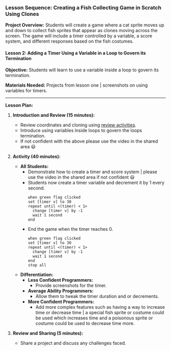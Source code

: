 ### Lesson Sequence: Creating a Fish Collecting Game in Scratch Using Clones

**Project Overview:** Students will create a game where a cat sprite moves up and down to collect fish sprites that appear as clones moving across the screen. The game will include a timer controlled by a variable, a score system, and different responses based on the fish costumes.

#### Lesson 2: Adding a Timer Using a Variable in a Loop to Govern its Termination

**Objective:** Students will learn to use a variable inside a loop to govern its termination.

**Materials Needed:** Projects from lesson one | screenshots on using variables for timers.

---

**Lesson Plan:**

1. **Introduction and Review (15 minutes):**
   - Review coordinates and cloning using [review activities](review.md).
   - Introduce using variables inside loops to govern the loops termination.
   - If not confident with the above please use the video in the shared area 😃

2. **Activity (40 minutes):**
   - **All Students:**
     - Demonstrate how to create a timer and score system | please use the video in the shared area if not confident 😃
     - Students now create a timer variable and decrement it by 1 every second.
       ```scratch
       when green flag clicked
       set [timer v] to 30
       repeat until <(timer) < 1>
         change [timer v] by -1
         wait 1 second
       end
       ```
     - End the game when the timer reaches 0.
       ```scratch
       when green flag clicked
       set [timer v] to 30
       repeat until <(timer) < 1>
         change [timer v] by -1
         wait 1 second
       end
       stop all
       ```
   - **Differentiation:**
     - **Less Confident Programmers:**
       - Provide screenshots for the timer.
     - **Average Ability Programmers:**
       - Allow them to tweak the timer duration and or decrements.
     - **More Confident Programmers:**
       - Add more complex features such as having a way to increase time or decrease time | a special fish sprite or costume could be used which increases time and a poisonous sprite or costume could be used to decrease time more.

4. **Review and Sharing (5 minutes):**
   - Share a project and discuss any challenges faced.

